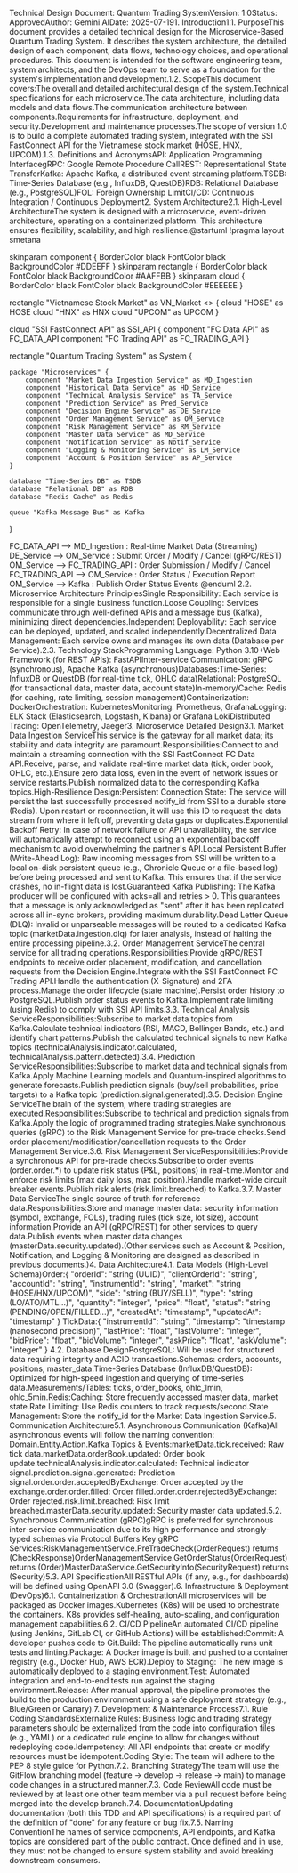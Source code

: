 Technical Design Document: Quantum Trading SystemVersion: 1.0Status: ApprovedAuthor: Gemini AIDate: 2025-07-191. Introduction1.1. PurposeThis document provides a detailed technical design for the Microservice-Based Quantum Trading System. It describes the system architecture, the detailed design of each component, data flows, technology choices, and operational procedures. This document is intended for the software engineering team, system architects, and the DevOps team to serve as a foundation for the system's implementation and development.1.2. ScopeThis document covers:The overall and detailed architectural design of the system.Technical specifications for each microservice.The data architecture, including data models and data flows.The communication architecture between components.Requirements for infrastructure, deployment, and security.Development and maintenance processes.The scope of version 1.0 is to build a complete automated trading system, integrated with the SSI FastConnect API for the Vietnamese stock market (HOSE, HNX, UPCOM).1.3. Definitions and AcronymsAPI: Application Programming InterfacegRPC: Google Remote Procedure CallREST: Representational State TransferKafka: Apache Kafka, a distributed event streaming platform.TSDB: Time-Series Database (e.g., InfluxDB, QuestDB)RDB: Relational Database (e.g., PostgreSQL)FOL: Foreign Ownership LimitCI/CD: Continuous Integration / Continuous Deployment2. System Architecture2.1. High-Level ArchitectureThe system is designed with a microservice, event-driven architecture, operating on a containerized platform. This architecture ensures flexibility, scalability, and high resilience.@startuml
!pragma layout smetana

skinparam component {
  BorderColor black
  FontColor black
  BackgroundColor #DDEEFF
}
skinparam rectangle {
  BorderColor black
  FontColor black
  BackgroundColor #AAFFBB
}
skinparam cloud {
  BorderColor black
  FontColor black
  BackgroundColor #EEEEEE
}

rectangle "Vietnamese Stock Market" as VN_Market <<External System>> {
    cloud "HOSE" as HOSE
    cloud "HNX" as HNX
    cloud "UPCOM" as UPCOM
}

cloud "SSI FastConnect API" as SSI_API {
    component "FC Data API" as FC_DATA_API
    component "FC Trading API" as FC_TRADING_API
}

rectangle "Quantum Trading System" as System {

    package "Microservices" {
        component "Market Data Ingestion Service" as MD_Ingestion
        component "Historical Data Service" as HD_Service
        component "Technical Analysis Service" as TA_Service
        component "Prediction Service" as Pred_Service
        component "Decision Engine Service" as DE_Service
        component "Order Management Service" as OM_Service
        component "Risk Management Service" as RM_Service
        component "Master Data Service" as MD_Service
        component "Notification Service" as Notif_Service
        component "Logging & Monitoring Service" as LM_Service
        component "Account & Position Service" as AP_Service
    }

    database "Time-Series DB" as TSDB
    database "Relational DB" as RDB
    database "Redis Cache" as Redis

    queue "Kafka Message Bus" as Kafka

}

FC_DATA_API --> MD_Ingestion : Real-time Market Data (Streaming)
DE_Service --> OM_Service : Submit Order / Modify / Cancel (gRPC/REST)
OM_Service --> FC_TRADING_API : Order Submission / Modify / Cancel
FC_TRADING_API --> OM_Service : Order Status / Execution Report
OM_Service --> Kafka : Publish Order Status Events
@enduml
2.2. Microservice Architecture PrinciplesSingle Responsibility: Each service is responsible for a single business function.Loose Coupling: Services communicate through well-defined APIs and a message bus (Kafka), minimizing direct dependencies.Independent Deployability: Each service can be deployed, updated, and scaled independently.Decentralized Data Management: Each service owns and manages its own data (Database per Service).2.3. Technology StackProgramming Language: Python 3.10+Web Framework (for REST APIs): FastAPIInter-service Communication: gRPC (synchronous), Apache Kafka (asynchronous)Databases:Time-Series: InfluxDB or QuestDB (for real-time tick, OHLC data)Relational: PostgreSQL (for transactional data, master data, account state)In-memory/Cache: Redis (for caching, rate limiting, session management)Containerization: DockerOrchestration: KubernetesMonitoring: Prometheus, GrafanaLogging: ELK Stack (Elasticsearch, Logstash, Kibana) or Grafana LokiDistributed Tracing: OpenTelemetry, Jaeger3. Microservice Detailed Design3.1. Market Data Ingestion ServiceThis service is the gateway for all market data; its stability and data integrity are paramount.Responsibilities:Connect to and maintain a streaming connection with the SSI FastConnect FC Data API.Receive, parse, and validate real-time market data (tick, order book, OHLC, etc.).Ensure zero data loss, even in the event of network issues or service restarts.Publish normalized data to the corresponding Kafka topics.High-Resilience Design:Persistent Connection State: The service will persist the last successfully processed notify_id from SSI to a durable store (Redis). Upon restart or reconnection, it will use this ID to request the data stream from where it left off, preventing data gaps or duplicates.Exponential Backoff Retry: In case of network failure or API unavailability, the service will automatically attempt to reconnect using an exponential backoff mechanism to avoid overwhelming the partner's API.Local Persistent Buffer (Write-Ahead Log): Raw incoming messages from SSI will be written to a local on-disk persistent queue (e.g., Chronicle Queue or a file-based log) before being processed and sent to Kafka. This ensures that if the service crashes, no in-flight data is lost.Guaranteed Kafka Publishing: The Kafka producer will be configured with acks=all and retries > 0. This guarantees that a message is only acknowledged as "sent" after it has been replicated across all in-sync brokers, providing maximum durability.Dead Letter Queue (DLQ): Invalid or unparseable messages will be routed to a dedicated Kafka topic (marketData.ingestion.dlq) for later analysis, instead of halting the entire processing pipeline.3.2. Order Management ServiceThe central service for all trading operations.Responsibilities:Provide gRPC/REST endpoints to receive order placement, modification, and cancellation requests from the Decision Engine.Integrate with the SSI FastConnect FC Trading API.Handle the authentication (X-Signature) and 2FA process.Manage the order lifecycle (state machine).Persist order history to PostgreSQL.Publish order status events to Kafka.Implement rate limiting (using Redis) to comply with SSI API limits.3.3. Technical Analysis ServiceResponsibilities:Subscribe to market data topics from Kafka.Calculate technical indicators (RSI, MACD, Bollinger Bands, etc.) and identify chart patterns.Publish the calculated technical signals to new Kafka topics (technicalAnalysis.indicator.calculated, technicalAnalysis.pattern.detected).3.4. Prediction ServiceResponsibilities:Subscribe to market data and technical signals from Kafka.Apply Machine Learning models and Quantum-inspired algorithms to generate forecasts.Publish prediction signals (buy/sell probabilities, price targets) to a Kafka topic (prediction.signal.generated).3.5. Decision Engine ServiceThe brain of the system, where trading strategies are executed.Responsibilities:Subscribe to technical and prediction signals from Kafka.Apply the logic of programmed trading strategies.Make synchronous queries (gRPC) to the Risk Management Service for pre-trade checks.Send order placement/modification/cancellation requests to the Order Management Service.3.6. Risk Management ServiceResponsibilities:Provide a synchronous API for pre-trade checks.Subscribe to order events (order.order.*) to update risk status (P&L, positions) in real-time.Monitor and enforce risk limits (max daily loss, max position).Handle market-wide circuit breaker events.Publish risk alerts (risk.limit.breached) to Kafka.3.7. Master Data ServiceThe single source of truth for reference data.Responsibilities:Store and manage master data: security information (symbol, exchange, FOLs), trading rules (tick size, lot size), account information.Provide an API (gRPC/REST) for other services to query data.Publish events when master data changes (masterData.security.updated).(Other services such as Account & Position, Notification, and Logging & Monitoring are designed as described in previous documents.)4. Data Architecture4.1. Data Models (High-Level Schema)Order:{
  "orderId": "string (UUID)",
  "clientOrderId": "string",
  "accountId": "string",
  "instrumentId": "string",
  "market": "string (HOSE/HNX/UPCOM)",
  "side": "string (BUY/SELL)",
  "type": "string (LO/ATO/MTL...)",
  "quantity": "integer",
  "price": "float",
  "status": "string (PENDING/OPEN/FILLED...)",
  "createdAt": "timestamp",
  "updatedAt": "timestamp"
}
TickData:{
  "instrumentId": "string",
  "timestamp": "timestamp (nanosecond precision)",
  "lastPrice": "float",
  "lastVolume": "integer",
  "bidPrice": "float",
  "bidVolume": "integer",
  "askPrice": "float",
  "askVolume": "integer"
}
4.2. Database DesignPostgreSQL: Will be used for structured data requiring integrity and ACID transactions.Schemas: orders, accounts, positions, master_data.Time-Series Database (InfluxDB/QuestDB): Optimized for high-speed ingestion and querying of time-series data.Measurements/Tables: ticks, order_books, ohlc_1min, ohlc_5min.Redis:Caching: Store frequently accessed master data, market state.Rate Limiting: Use Redis counters to track requests/second.State Management: Store the notify_id for the Market Data Ingestion Service.5. Communication Architecture5.1. Asynchronous Communication (Kafka)All asynchronous events will follow the naming convention: Domain.Entity.Action.Kafka Topics & Events:marketData.tick.received: Raw tick data.marketData.orderBook.updated: Order book update.technicalAnalysis.indicator.calculated: Technical indicator signal.prediction.signal.generated: Prediction signal.order.order.acceptedByExchange: Order accepted by the exchange.order.order.filled: Order filled.order.order.rejectedByExchange: Order rejected.risk.limit.breached: Risk limit breached.masterData.security.updated: Security master data updated.5.2. Synchronous Communication (gRPC)gRPC is preferred for synchronous inter-service communication due to its high performance and strongly-typed schemas via Protocol Buffers.Key gRPC Services:RiskManagementService.PreTradeCheck(OrderRequest) returns (CheckResponse)OrderManagementService.GetOrderStatus(OrderRequest) returns (Order)MasterDataService.GetSecurityInfo(SecurityRequest) returns (Security)5.3. API SpecificationAll RESTful APIs (if any, e.g., for dashboards) will be defined using OpenAPI 3.0 (Swagger).6. Infrastructure & Deployment (DevOps)6.1. Containerization & OrchestrationAll microservices will be packaged as Docker images.Kubernetes (K8s) will be used to orchestrate the containers. K8s provides self-healing, auto-scaling, and configuration management capabilities.6.2. CI/CD PipelineAn automated CI/CD pipeline (using Jenkins, GitLab CI, or GitHub Actions) will be established:Commit: A developer pushes code to Git.Build: The pipeline automatically runs unit tests and linting.Package: A Docker image is built and pushed to a container registry (e.g., Docker Hub, AWS ECR).Deploy to Staging: The new image is automatically deployed to a staging environment.Test: Automated integration and end-to-end tests run against the staging environment.Release: After manual approval, the pipeline promotes the build to the production environment using a safe deployment strategy (e.g., Blue/Green or Canary).7. Development & Maintenance Process7.1. Rule Coding StandardsExternalize Rules: Business logic and trading strategy parameters should be externalized from the code into configuration files (e.g., YAML) or a dedicated rule engine to allow for changes without redeploying code.Idempotency: All API endpoints that create or modify resources must be idempotent.Coding Style: The team will adhere to the PEP 8 style guide for Python.7.2. Branching StrategyThe team will use the GitFlow branching model (feature -> develop -> release -> main) to manage code changes in a structured manner.7.3. Code ReviewAll code must be reviewed by at least one other team member via a pull request before being merged into the develop branch.7.4. DocumentationUpdating documentation (both this TDD and API specifications) is a required part of the definition of "done" for any feature or bug fix.7.5. Naming ConventionThe names of service components, API endpoints, and Kafka topics are considered part of the public contract. Once defined and in use, they must not be changed to ensure system stability and avoid breaking downstream consumers.